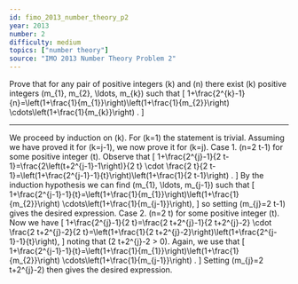```yaml
---
id: fimo_2013_number_theory_p2
year: 2013
number: 2
difficulty: medium
topics: ["number theory"]
source: "IMO 2013 Number Theory Problem 2"
---
```


Prove that for any pair of positive integers \(k\) and \(n\) there exist \(k\) positive integers \(m_{1}, m_{2}, \ldots, m_{k}\) such that
\[
1+\frac{2^{k}-1}{n}=\left(1+\frac{1}{m_{1}}\right)\left(1+\frac{1}{m_{2}}\right) \cdots\left(1+\frac{1}{m_{k}}\right) .
\]

---
We proceed by induction on \(k\). For \(k=1\) the statement is trivial. Assuming we have proved it for \(k=j-1\), we now prove it for \(k=j\).
Case 1. \(n=2 t-1\) for some positive integer \(t\).
Observe that
\[
1+\frac{2^{j}-1}{2 t-1}=\frac{2\left(t+2^{j-1}-1\right)}{2 t} \cdot \frac{2 t}{2 t-1}=\left(1+\frac{2^{j-1}-1}{t}\right)\left(1+\frac{1}{2 t-1}\right) .
\]
By the induction hypothesis we can find \(m_{1}, \ldots, m_{j-1}\) such that
\[
1+\frac{2^{j-1}-1}{t}=\left(1+\frac{1}{m_{1}}\right)\left(1+\frac{1}{m_{2}}\right) \cdots\left(1+\frac{1}{m_{j-1}}\right),
\]
so setting \(m_{j}=2 t-1\) gives the desired expression.
Case 2. \(n=2 t\) for some positive integer \(t\).
Now we have
\[
1+\frac{2^{j}-1}{2 t}=\frac{2 t+2^{j}-1}{2 t+2^{j}-2} \cdot \frac{2 t+2^{j}-2}{2 t}=\left(1+\frac{1}{2 t+2^{j}-2}\right)\left(1+\frac{2^{j-1}-1}{t}\right),
\]
noting that \(2 t+2^{j}-2 > 0\). Again, we use that
\[
1+\frac{2^{j-1}-1}{t}=\left(1+\frac{1}{m_{1}}\right)\left(1+\frac{1}{m_{2}}\right) \cdots\left(1+\frac{1}{m_{j-1}}\right) .
\]
Setting \(m_{j}=2 t+2^{j}-2\) then gives the desired expression.
